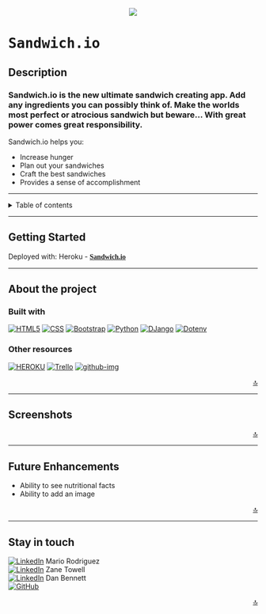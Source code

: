 <p align="center">
<img src="https://user-images.githubusercontent.com/126505925/235982120-54ea5e55-f40e-49bf-a759-61ddeffaa855.png" />
</p>

# <span style="font-family: andale mono, monospace">**Sandwich.io** <span>

## **Description**    
### Sandwich.io is the new ultimate sandwich creating app. Add any ingredients you can possibly think of. Make the worlds most perfect or atrocious sandwich but beware... With great power comes great responsibility.  <br>
Sandwich.io helps you: 
- Increase hunger
- Plan out your sandwiches
- Craft the best sandwiches 
- Provides a sense of accomplishment

---

<details>
<summary>Table of contents</summary>
<li><a href="#about-the-project">About the Project</a></li>
<li><a href="#screenshots">Screenshots</a></li>
<li><a href="#getting-started">Getting Started</a></li>
<li><a href="#future-enhancements">Future Enhancements</a></li>
<li><a href="#stay-in-touch">Stay in touch</a></li>
</details>

---

## **Getting Started**

Deployed with: Heroku - <a href="" target="_blank"><span style="font-family:Source Code Pro">**Sandwich.io**</span></a>

---
## **About the project**
### **Built with**

[![HTML5][html-img]][html-url]
[![CSS][css-img]][css-url]
[![Bootstrap][bootstrap]][empty-url]
[![Python][python-img2]][empty-url]
[![DJango][django-img]][empty-url]
[![Dotenv][dotenv-img]][empty-url]
### **Other resources** 
[![HEROKU][heroku-img]][heroku-url] [![Trello][trello-img]][trello-url]
[![github-img]][empty-url]

<div align="right">
    <a href="#top">🔝</a>
</div>

---

## **Screenshots**


<div align="right">
    <a href="#top">🔝</a>
</div>

---

## **Future Enhancements**

- Ability to see nutritional facts
- Ability to add an image

<div align="right">
    <a href="#top">🔝</a>
</div>

---

## Stay in touch
[![LinkedIn][linkedin-img]][linkedin-urlm] Mario Rodriguez<br>
[![LinkedIn][linkedin-img]][linkedin-urlz] Zane Towell<br>
[![LinkedIn][linkedin-img]][linkedin-urld] Dan Bennett<br>
[![GitHub][github-img]][github-url]<br>

<div align="right">
    <a href="#top">🔝</a>
</div>


<!--links and images-->
[html-img]: https://img.shields.io/badge/HTML-239120?style=for-the-badge&logo=html5&logoColor=white
[css-img]: https://img.shields.io/badge/CSS3-1572B6?style=for-the-badge&logo=css3&logoColor=white
[python-img]: https://img.shields.io/pypi/pyversions/he
[bootstrap]: https://img.shields.io/badge/Bootstrap-563D7C?style=for-the-badge&logo=bootstrap&logoColor=white
[python-img2]: https://img.shields.io/badge/Python-3776AB?style=for-the-badge&logo=python&logoColor=white
[dotenv-img]: https://img.shields.io/badge/DOTENV-FFFF00?style=for-the-badge&logo=dotenv&logoColor=white
[github-img]: https://img.shields.io/badge/GitHub-100000?style=for-the-badge&logo=github&logoColor=white
[django-img]: https://img.shields.io/badge/Django-092E20?style=for-the-badge&logo=django&logoColor=white
[linkedin-img]: https://img.shields.io/badge/LinkedIn-0077B5?style=for-the-badge&logo=linkedin&logoColor=white
[heroku-img]: https://img.shields.io/badge/Heroku-430098?style=for-the-badge&logo=heroku&logoColor=white
[trello-img]: https://img.shields.io/badge/Trello-0052CC?style=for-the-badge&logo=trello&logoColor=white
[dotenv-img]: https://img.shields.io/badge/dotenv-%5Ev16.0.3-orange
[ejs-img]: https://img.shields.io/badge/express-%5Ev4.18.2-yellow

<!--URLs-->

[html-url]: https://developer.mozilla.org/en-US/docs/Glossary/HTML5
[css-url]: https://developer.mozilla.org/en-US/docs/Web/CSS
[linkedin-urlm]: https://www.linkedin.com/in/mario2603/
[linkedin-urlz]: https://www.linkedin.com/in/zane-towell/
[linkedin-urld]: https://www.linkedin.com/in/dan-bennett5693/
[github-url]: https://github.com/zanetowell/sandwich.io
[bit.io-url]: https://www.bit.io/
[heroku-url]: https:///
[trello-url]: https://trello.com/b/p77GhzAK/trello-board
[empty-url]: https


